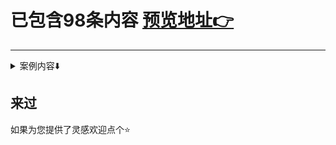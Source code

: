 # 已包含98条内容 [预览地址👉](https://vannvan.github.io/web-explore-demo)  
 ---- 
<details> 
<summary>案例内容⬇️</summary>
<li> <a href="https://github.com/vannvan/web-explore-demo/blob/master/source/11个简洁loading动画/index.html">11个简洁loading动画</a> </li>
<li> <a href="https://github.com/vannvan/web-explore-demo/blob/master/source/1px解决方案1/index.html">1px解决方案1</a> </li>
<li> <a href="https://github.com/vannvan/web-explore-demo/blob/master/source/564个程序员单词/index.html">564个程序员单词</a> </li>
<li> <a href="https://github.com/vannvan/web-explore-demo/blob/master/source/CSS-target实现手风琴效果/index.html">CSS-target实现手风琴效果</a> </li>
<li> <a href="https://github.com/vannvan/web-explore-demo/blob/master/source/CSS三列等宽/index.html">CSS三列等宽</a> </li>
<li> <a href="https://github.com/vannvan/web-explore-demo/blob/master/source/CSS全屏波形加载动画/index.html">CSS全屏波形加载动画</a> </li>
<li> <a href="https://github.com/vannvan/web-explore-demo/blob/master/source/CSS加载中动画/index.html">CSS加载中动画</a> </li>
<li> <a href="https://github.com/vannvan/web-explore-demo/blob/master/source/CSS动画集/index.html">CSS动画集</a> </li>
<li> <a href="https://github.com/vannvan/web-explore-demo/blob/master/source/CSS变色全屏加载中动画/index.html">CSS变色全屏加载中动画</a> </li>
<li> <a href="https://github.com/vannvan/web-explore-demo/blob/master/source/CSS子元素平均高度/index.html">CSS子元素平均高度</a> </li>
<li> <a href="https://github.com/vannvan/web-explore-demo/blob/master/source/CSS开关/index.html">CSS开关</a> </li>
<li> <a href="https://github.com/vannvan/web-explore-demo/blob/master/source/CSS打字效果/index.html">CSS打字效果</a> </li>
<li> <a href="https://github.com/vannvan/web-explore-demo/blob/master/source/CSS波形柱状加载动画/index.html">CSS波形柱状加载动画</a> </li>
<li> <a href="https://github.com/vannvan/web-explore-demo/blob/master/source/CSS表单验证2/index.html">CSS表单验证2</a> </li>
<li> <a href="https://github.com/vannvan/web-explore-demo/blob/master/source/CSS阴影斜向掠过动画/index.html">CSS阴影斜向掠过动画</a> </li>
<li> <a href="https://github.com/vannvan/web-explore-demo/blob/master/source/H5弹窗插件/index.html">H5弹窗插件</a> </li>
<li> <a href="https://github.com/vannvan/web-explore-demo/blob/master/source/H5无缝间歇平滑向上滚动/index.html">H5无缝间歇平滑向上滚动</a> </li>
<li> <a href="https://github.com/vannvan/web-explore-demo/blob/master/source/JS原生封装弹窗/index.html">JS原生封装弹窗</a> </li>
<li> <a href="https://github.com/vannvan/web-explore-demo/blob/master/source/JS原生轮播表/index.html">JS原生轮播表</a> </li>
<li> <a href="https://github.com/vannvan/web-explore-demo/blob/master/source/JS实现拖拽/index.html">JS实现拖拽</a> </li>
<li> <a href="https://github.com/vannvan/web-explore-demo/blob/master/source/JS打字效果/index.html">JS打字效果</a> </li>
<li> <a href="https://github.com/vannvan/web-explore-demo/blob/master/source/JS折叠动画/index.html">JS折叠动画</a> </li>
<li> <a href="https://github.com/vannvan/web-explore-demo/blob/master/source/JS跟随鼠标粒子效果/index.html">JS跟随鼠标粒子效果</a> </li>
<li> <a href="https://github.com/vannvan/web-explore-demo/blob/master/source/JS鼠标经过光影效果/index.html">JS鼠标经过光影效果</a> </li>
<li> <a href="https://github.com/vannvan/web-explore-demo/blob/master/source/Pio-demo/index.html">Pio-demo</a> </li>
<li> <a href="https://github.com/vannvan/web-explore-demo/blob/master/source/ajax拦截器解决方案/index.html">ajax拦截器解决方案</a> </li>
<li> <a href="https://github.com/vannvan/web-explore-demo/blob/master/source/bootsnav/index.html">bootsnav</a> </li>
<li> <a href="https://github.com/vannvan/web-explore-demo/blob/master/source/box-shadow典型阴影效果/index.html">box-shadow典型阴影效果</a> </li>
<li> <a href="https://github.com/vannvan/web-explore-demo/blob/master/source/canvas图片加二维码/index.html">canvas图片加二维码</a> </li>
<li> <a href="https://github.com/vannvan/web-explore-demo/blob/master/source/canvas绘制图表/index.html">canvas绘制图表</a> </li>
<li> <a href="https://github.com/vannvan/web-explore-demo/blob/master/source/canvas钟表/index.html">canvas钟表</a> </li>
<li> <a href="https://github.com/vannvan/web-explore-demo/blob/master/source/css动画中用到的各种形变集合/index.html">css动画中用到的各种形变集合</a> </li>
<li> <a href="https://github.com/vannvan/web-explore-demo/blob/master/source/css卡片正反切换效果/index.html">css卡片正反切换效果</a> </li>
<li> <a href="https://github.com/vannvan/web-explore-demo/blob/master/source/css表单验证/index.html">css表单验证</a> </li>
<li> <a href="https://github.com/vannvan/web-explore-demo/blob/master/source/hover效果/index.html">hover效果</a> </li>
<li> <a href="https://github.com/vannvan/web-explore-demo/blob/master/source/html5-circle-progressbar/index.html">html5-circle-progressbar</a> </li>
<li> <a href="https://github.com/vannvan/web-explore-demo/blob/master/source/images/index.html">images</a> </li>
<li> <a href="https://github.com/vannvan/web-explore-demo/blob/master/source/jq粘性滑块导航/index.html">jq粘性滑块导航</a> </li>
<li> <a href="https://github.com/vannvan/web-explore-demo/blob/master/source/jq自动生成文章标题索引/index.html">jq自动生成文章标题索引</a> </li>
<li> <a href="https://github.com/vannvan/web-explore-demo/blob/master/source/jsutify两端对齐/index.html">jsutify两端对齐</a> </li>
<li> <a href="https://github.com/vannvan/web-explore-demo/blob/master/source/js数字递增动画/index.html">js数字递增动画</a> </li>
<li> <a href="https://github.com/vannvan/web-explore-demo/blob/master/source/tips提示很优秀/index.html">tips提示很优秀</a> </li>
<li> <a href="https://github.com/vannvan/web-explore-demo/blob/master/source/一个简洁的圆形波纹动画/index.html">一个简洁的圆形波纹动画</a> </li>
<li> <a href="https://github.com/vannvan/web-explore-demo/blob/master/source/下划线跟随导航栏/index.html">下划线跟随导航栏</a> </li>
<li> <a href="https://github.com/vannvan/web-explore-demo/blob/master/source/下拉刷新上拉加载更多/index.html">下拉刷新上拉加载更多</a> </li>
<li> <a href="https://github.com/vannvan/web-explore-demo/blob/master/source/两端对齐label文字/index.html">两端对齐label文字</a> </li>
<li> <a href="https://github.com/vannvan/web-explore-demo/blob/master/source/两端对齐label文字1/index.html">两端对齐label文字1</a> </li>
<li> <a href="https://github.com/vannvan/web-explore-demo/blob/master/source/交错波加载动画/index.html">交错波加载动画</a> </li>
<li> <a href="https://github.com/vannvan/web-explore-demo/blob/master/source/使原生按钮不可见/index.html">使原生按钮不可见</a> </li>
<li> <a href="https://github.com/vannvan/web-explore-demo/blob/master/source/加载中文字动画/index.html">加载中文字动画</a> </li>
<li> <a href="https://github.com/vannvan/web-explore-demo/blob/master/source/原生多图上传预览/index.html">原生多图上传预览</a> </li>
<li> <a href="https://github.com/vannvan/web-explore-demo/blob/master/source/原生折线图1/index.html">原生折线图1</a> </li>
<li> <a href="https://github.com/vannvan/web-explore-demo/blob/master/source/原生翻牌2/index.html">原生翻牌2</a> </li>
<li> <a href="https://github.com/vannvan/web-explore-demo/blob/master/source/右键菜单/index.html">右键菜单</a> </li>
<li> <a href="https://github.com/vannvan/web-explore-demo/blob/master/source/四角背景无边边框/index.html">四角背景无边边框</a> </li>
<li> <a href="https://github.com/vannvan/web-explore-demo/blob/master/source/固定背景图片/index.html">固定背景图片</a> </li>
<li> <a href="https://github.com/vannvan/web-explore-demo/blob/master/source/图标资源/index.html">图标资源</a> </li>
<li> <a href="https://github.com/vannvan/web-explore-demo/blob/master/source/图片懒加载/index.html">图片懒加载</a> </li>
<li> <a href="https://github.com/vannvan/web-explore-demo/blob/master/source/图片放大镜效果/index.html">图片放大镜效果</a> </li>
<li> <a href="https://github.com/vannvan/web-explore-demo/blob/master/source/圆角环形图/index.html">圆角环形图</a> </li>
<li> <a href="https://github.com/vannvan/web-explore-demo/blob/master/source/圆角环形图2/index.html">圆角环形图2</a> </li>
<li> <a href="https://github.com/vannvan/web-explore-demo/blob/master/source/圣杯布局三种方案/index.html">圣杯布局三种方案</a> </li>
<li> <a href="https://github.com/vannvan/web-explore-demo/blob/master/source/多列等高布局/index.html">多列等高布局</a> </li>
<li> <a href="https://github.com/vannvan/web-explore-demo/blob/master/source/多彩渐变进度百分比/index.html">多彩渐变进度百分比</a> </li>
<li> <a href="https://github.com/vannvan/web-explore-demo/blob/master/source/导航下划线滑动效果/index.html">导航下划线滑动效果</a> </li>
<li> <a href="https://github.com/vannvan/web-explore-demo/blob/master/source/左侧菜单/index.html">左侧菜单</a> </li>
<li> <a href="https://github.com/vannvan/web-explore-demo/blob/master/source/弹性布局/index.html">弹性布局</a> </li>
<li> <a href="https://github.com/vannvan/web-explore-demo/blob/master/source/待整理/index.html">待整理</a> </li>
<li> <a href="https://github.com/vannvan/web-explore-demo/blob/master/source/数字翻牌器/index.html">数字翻牌器</a> </li>
<li> <a href="https://github.com/vannvan/web-explore-demo/blob/master/source/数据双向绑定/index.html">数据双向绑定</a> </li>
<li> <a href="https://github.com/vannvan/web-explore-demo/blob/master/source/文字弹跳效果1/index.html">文字弹跳效果1</a> </li>
<li> <a href="https://github.com/vannvan/web-explore-demo/blob/master/source/文本发光并逐个显示/index.html">文本发光并逐个显示</a> </li>
<li> <a href="https://github.com/vannvan/web-explore-demo/blob/master/source/星系CSS动画/index.html">星系CSS动画</a> </li>
<li> <a href="https://github.com/vannvan/web-explore-demo/blob/master/source/最基础的切换主题色的思路/index.html">最基础的切换主题色的思路</a> </li>
<li> <a href="https://github.com/vannvan/web-explore-demo/blob/master/source/机器人样子变化css特效/index.html">机器人样子变化css特效</a> </li>
<li> <a href="https://github.com/vannvan/web-explore-demo/blob/master/source/水平居中弹框/index.html">水平居中弹框</a> </li>
<li> <a href="https://github.com/vannvan/web-explore-demo/blob/master/source/渐变实现饼图/index.html">渐变实现饼图</a> </li>
<li> <a href="https://github.com/vannvan/web-explore-demo/blob/master/source/点击任意区域气泡/index.html">点击任意区域气泡</a> </li>
<li> <a href="https://github.com/vannvan/web-explore-demo/blob/master/source/登录捂眼睛动画/index.html">登录捂眼睛动画</a> </li>
<li> <a href="https://github.com/vannvan/web-explore-demo/blob/master/source/相邻兄弟选择器/index.html">相邻兄弟选择器</a> </li>
<li> <a href="https://github.com/vannvan/web-explore-demo/blob/master/source/科技感加载动画1/index.html">科技感加载动画1</a> </li>
<li> <a href="https://github.com/vannvan/web-explore-demo/blob/master/source/简单画板/index.html">简单画板</a> </li>
<li> <a href="https://github.com/vannvan/web-explore-demo/blob/master/source/粘性footer/index.html">粘性footer</a> </li>
<li> <a href="https://github.com/vannvan/web-explore-demo/blob/master/source/纯css3伪元素图标/index.html">纯css3伪元素图标</a> </li>
<li> <a href="https://github.com/vannvan/web-explore-demo/blob/master/source/纯css横向滚动条/index.html">纯css横向滚动条</a> </li>
<li> <a href="https://github.com/vannvan/web-explore-demo/blob/master/source/翻转切换文字效果/index.html">翻转切换文字效果</a> </li>
<li> <a href="https://github.com/vannvan/web-explore-demo/blob/master/source/背景连线动画/index.html">背景连线动画</a> </li>
<li> <a href="https://github.com/vannvan/web-explore-demo/blob/master/source/自定义单选框/index.html">自定义单选框</a> </li>
<li> <a href="https://github.com/vannvan/web-explore-demo/blob/master/source/自定义复选框/index.html">自定义复选框</a> </li>
<li> <a href="https://github.com/vannvan/web-explore-demo/blob/master/source/菜单划线效果2/index.html">菜单划线效果2</a> </li>
<li> <a href="https://github.com/vannvan/web-explore-demo/blob/master/source/蛇形渐变边框/index.html">蛇形渐变边框</a> </li>
<li> <a href="https://github.com/vannvan/web-explore-demo/blob/master/source/视频上传预览/index.html">视频上传预览</a> </li>
<li> <a href="https://github.com/vannvan/web-explore-demo/blob/master/source/输入框特效1/index.html">输入框特效1</a> </li>
<li> <a href="https://github.com/vannvan/web-explore-demo/blob/master/source/隐藏外层滚动条/index.html">隐藏外层滚动条</a> </li>
<li> <a href="https://github.com/vannvan/web-explore-demo/blob/master/source/隐藏滚动条/index.html">隐藏滚动条</a> </li>
<li> <a href="https://github.com/vannvan/web-explore-demo/blob/master/source/飘雪动画/index.html">飘雪动画</a> </li>
<li> <a href="https://github.com/vannvan/web-explore-demo/blob/master/source/鼠标悬停翻转卡片/index.html">鼠标悬停翻转卡片</a> </li>
<li> <a href="https://github.com/vannvan/web-explore-demo/blob/master/source/鼠标经过剪裁放大效果/index.html">鼠标经过剪裁放大效果</a> </li>
</details>

 ## 来过 
 如果为您提供了灵感欢迎点个⭐️